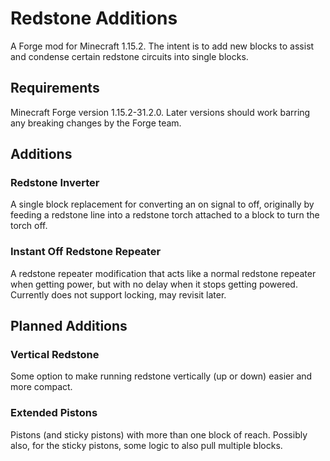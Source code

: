 # Redstone Additions
A Forge mod for Minecraft 1.15.2.  The intent is to add new blocks to assist and condense certain redstone circuits into single blocks.

## Requirements
Minecraft Forge version 1.15.2-31.2.0.  Later versions should work barring any breaking changes by the Forge team.

## Additions
### Redstone Inverter
A single block replacement for converting an on signal to off, originally by feeding a redstone line into a redstone torch attached to a block to turn the torch off.

### Instant Off Redstone Repeater
A redstone repeater modification that acts like a normal redstone repeater when getting power, but with no delay when it stops getting powered.  Currently does not support locking, may revisit later.

## Planned Additions
### Vertical Redstone
Some option to make running redstone vertically (up or down) easier and more compact.

### Extended Pistons
Pistons (and sticky pistons) with more than one block of reach.  Possibly also, for the sticky pistons, some logic to also pull multiple blocks.